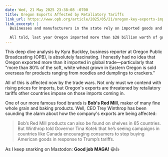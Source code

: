 ```yaml
---
date: Wed, 21 May 2025 23:38:08 -0700
title: Oregon Exports Affected by Retaliatory Tariffs
link_url: https://www.opb.org/article/2025/05/21/oregon-key-exports-imports-impact-trump-tariffs-wheat-coffee-computer-chips/
link_excerpt: |
  Businesses and manufacturers in the state rely on imported goods and parts to run companies ranging from furniture shops to computer chip factories. Meanwhile, Oregon farmers, fishers and manufacturers rely on international buyers’ interest in their products. And shipping and storage companies generate business by helping move these imports and exports around.

  All told, last year Oregon imported more than $28 billion worth of goods, and sent more than $34 billion worth of stuff to global markets.
---
```


This deep dive analysis by Kyra Buckley, business reporter at Oregon Public Broadcasting (OPB), is absolutely fascinating. I honestly had no idea that Oregon exported more than it imported in global trade—particularly that "more than 80% of the soft, white wheat grown in Eastern Oregon is sold overseas for products ranging from noodles and dumplings to crackers."

All of this is affected now by the trade wars. Not only must we contend with rising prices for imports, but Oregon's exports are threatened by retaliatory tariffs other countries impose on those imports coming in.

One of our more famous food brands is **Bob's Red Mill**, maker of many fine whole grain and baking products. Well, CEO Trey Winthrop has been sounding the alarm about how the company's exports are being affected:

> Bob’s Red Mill products can also be found on shelves in 65 countries. But Winthrop told Governor Tina Kotek that he’s seeing campaigns in countries like Canada encouraging consumers to stop buying American goods in response to Trump’s tariffs.

As I keep snarking on Mastodon: **Good job MAGA!** 😃👍

